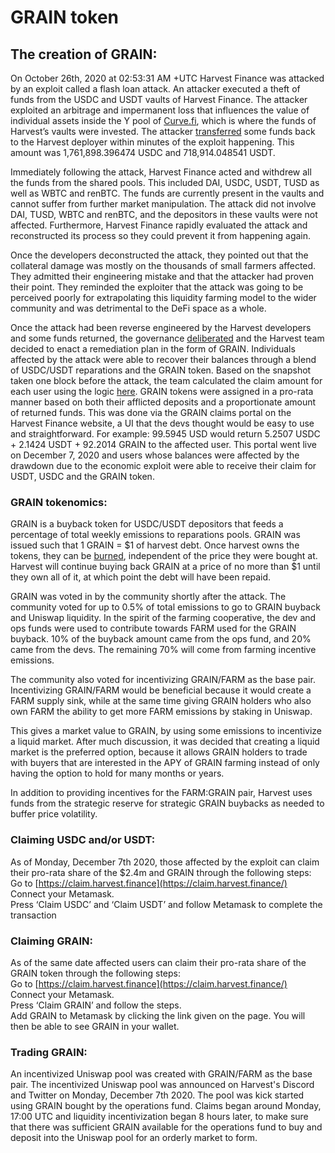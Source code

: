 # GRAIN token

## The creation of GRAIN: <a id="the-creation-of-grain"></a>

On October 26th, 2020 at 02:53:31 AM +UTC Harvest Finance was attacked by an exploit called a flash loan attack. An attacker executed a theft of funds from the USDC and USDT vaults of Harvest Finance. The attacker exploited an arbitrage and impermanent loss that influences the value of individual assets inside the Y pool of [Curve.fi](http://curve.fi/), which is where the funds of Harvest’s vaults were invested. The attacker [transferred](https://etherscan.io/tx/0x25119cd54a4562aa427d9770af383512f9cb5e8e4d17232ad96b69dc293a3510) some funds back to the Harvest deployer within minutes of the exploit happening. This amount was 1,761,898.396474 USDC and 718,914.048541 USDT.

Immediately following the attack, Harvest Finance acted and withdrew all the funds from the shared pools. This included DAI, USDC, USDT, TUSD as well as WBTC and renBTC. The funds are currently present in the vaults and cannot suffer from further market manipulation. The attack did not involve DAI, TUSD, WBTC and renBTC, and the depositors in these vaults were not affected. Furthermore, Harvest Finance rapidly evaluated the attack and reconstructed its process so they could prevent it from happening again.

Once the developers deconstructed the attack, they pointed out that the collateral damage was mostly on the thousands of small farmers affected. They admitted their engineering mistake and that the attacker had proven their point. They reminded the exploiter that the attack was going to be perceived poorly for extrapolating this liquidity farming model to the wider community and was detrimental to the DeFi space as a whole.

Once the attack had been reverse engineered by the Harvest developers and some funds returned, the governance [deliberated](https://snapshot.page/#/farm/proposal/QmYF62qGaqyHAXt88Hmxise6CFaSWxnTmi5VedZ3VX8Zy2) and the Harvest team decided to enact a remediation plan in the form of GRAIN. Individuals affected by the attack were able to recover their balances through a blend of USDC/USDT reparations and the GRAIN token. Based on the snapshot taken one block before the attack, the team calculated the claim amount for each user using the logic [here](https://github.com/harvest-finance/snapshot). GRAIN tokens were assigned in a pro-rata manner based on both their afflicted deposits and a proportionate amount of returned funds. This was done via the GRAIN claims portal on the Harvest Finance website, a UI that the devs thought would be easy to use and straightforward. For example: 99.5945 USD would return 5.2507 USDC + 2.1424 USDT + 92.2014 GRAIN to the affected user. This portal went live on December 7, 2020 and users whose balances were affected by the drawdown due to the economic exploit were able to receive their claim for USDT, USDC and the GRAIN token.

### GRAIN tokenomics: <a id="grain-tokenomics"></a>

GRAIN is a buyback token for USDC/USDT depositors that feeds a percentage of total weekly emissions to reparations pools. GRAIN was issued such that 1 GRAIN = $1 of harvest debt. Once harvest owns the tokens, they can be [burned](https://cointelegraph.com/explained/token-burning-explained), independent of the price they were bought at. Harvest will continue buying back GRAIN at a price of no more than $1 until they own all of it, at which point the debt will have been repaid.

GRAIN was voted in by the community shortly after the attack. The community voted for up to 0.5% of total emissions to go to GRAIN buyback and Uniswap liquidity. In the spirit of the farming cooperative, the dev and ops funds were used to contribute towards FARM used for the GRAIN buyback. 10% of the buyback amount came from the ops fund, and 20% came from the devs. The remaining 70% will come from farming incentive emissions.

The community also voted for incentivizing GRAIN/FARM as the base pair. Incentivizing GRAIN/FARM would be beneficial because it would create a FARM supply sink, while at the same time giving GRAIN holders who also own FARM the ability to get more FARM emissions by staking in Uniswap.

This gives a market value to GRAIN, by using some emissions to incentivize a liquid market. After much discussion, it was decided that creating a liquid market is the preferred option, because it allows GRAIN holders to trade with buyers that are interested in the APY of GRAIN farming instead of only having the option to hold for many months or years.

In addition to providing incentives for the FARM:GRAIN pair, Harvest uses funds from the strategic reserve for strategic GRAIN buybacks as needed to buffer price volatility. 

### Claiming USDC and/or USDT: <a id="claiming-usdc-andor-usdt"></a>

As of Monday, December 7th 2020, those affected by the exploit can claim their pro-rata share of the $2.4m and GRAIN through the following steps:  
Go to [https://claim.harvest.finance](https://claim.harvest.finance/)  
Connect your Metamask.  
Press ‘Claim USDC’ and ‘Claim USDT’ and follow Metamask to complete the transaction

### Claiming GRAIN: <a id="claiming-grain"></a>

As of the same date affected users can claim their pro-rata share of the GRAIN token through the following steps:  
Go to [https://claim.harvest.finance](https://claim.harvest.finance/)  
Connect your Metamask.  
Press ‘Claim GRAIN’ and follow the steps.  
Add GRAIN to Metamask by clicking the link given on the page. You will then be able to see GRAIN in your wallet.

### Trading GRAIN: <a id="trading-grain"></a>

An incentivized Uniswap pool was created with GRAIN/FARM as the base pair. The incentivized Uniswap pool was announced on Harvest's Discord and Twitter on Monday, December 7th 2020. The pool was kick started using GRAIN bought by the operations fund. Claims began around Monday, 17:00 UTC and liquidity incentivization began 8 hours later, to make sure that there was sufficient GRAIN available for the operations fund to buy and deposit into the Uniswap pool for an orderly market to form.

